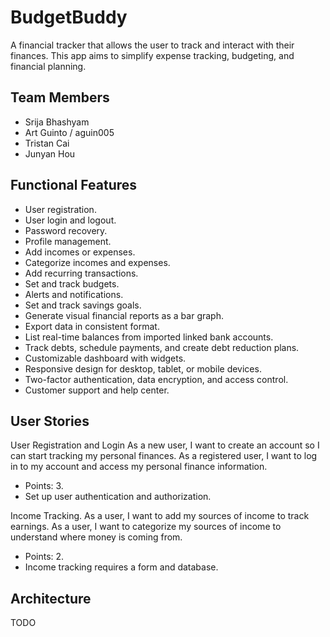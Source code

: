 # BudgetBuddy
A financial tracker that allows the user to track and interact with their finances. This app aims to simplify expense tracking, budgeting, and financial planning.
## Team Members
- Srija Bhashyam
- Art Guinto / aguin005
- Tristan Cai
- Junyan Hou
## Functional Features
- User registration.
- User login and logout.
- Password recovery.
- Profile management.
- Add incomes or expenses.
- Categorize incomes and expenses.
- Add recurring transactions.
- Set and track budgets.
- Alerts and notifications.
- Set and track savings goals.
- Generate visual financial reports as a bar graph.
- Export data in consistent format.
- List real-time balances from imported linked bank accounts.
- Track debts, schedule payments, and create debt reduction plans.
- Customizable dashboard with widgets.
- Responsive design for desktop, tablet, or mobile devices.
- Two-factor authentication, data encryption, and access control.
- Customer support and help center.

## User Stories
User Registration and Login
As a new user, I want to create an account so I can start tracking my personal finances.
As a registered user, I want to log in to my account and access my personal finance information.
- Points: 3.
- Set up user authentication and authorization.

Income Tracking.
As a user, I want to add my sources of income to track earnings.
As a user, I want to categorize my sources of income to understand where money is coming from.
- Points: 2.
- Income tracking requires a form and database.

## Architecture
TODO
